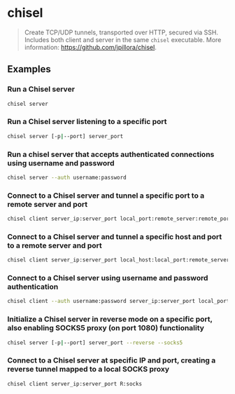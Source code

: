 # chisel

> Create TCP/UDP tunnels, transported over HTTP, secured via SSH. Includes both client and server in the same `chisel` executable. More information: <https://github.com/jpillora/chisel>.

## Examples

### Run a Chisel server

```bash
chisel server
```

### Run a Chisel server listening to a specific port

```bash
chisel server [-p|--port] server_port
```

### Run a chisel server that accepts authenticated connections using username and password

```bash
chisel server --auth username:password
```

### Connect to a Chisel server and tunnel a specific port to a remote server and port

```bash
chisel client server_ip:server_port local_port:remote_server:remote_port
```

### Connect to a Chisel server and tunnel a specific host and port to a remote server and port

```bash
chisel client server_ip:server_port local_host:local_port:remote_server:remote_port
```

### Connect to a Chisel server using username and password authentication

```bash
chisel client --auth username:password server_ip:server_port local_port:remote_server:remote_port
```

### Initialize a Chisel server in reverse mode on a specific port, also enabling SOCKS5 proxy (on port 1080) functionality

```bash
chisel server [-p|--port] server_port --reverse --socks5
```

### Connect to a Chisel server at specific IP and port, creating a reverse tunnel mapped to a local SOCKS proxy

```bash
chisel client server_ip:server_port R:socks
```
